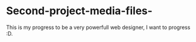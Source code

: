 # Second-project-media-files-
This is my progress to be a very powerfull web designer, I want to progress :D.
